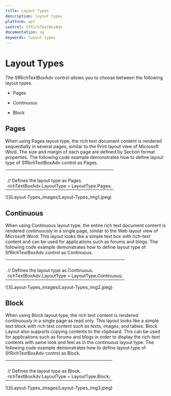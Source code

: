 ```yaml
---
title: Layout Types
description: layout types
platform: wpf
control: SfRichTextBoxAdv
documentation: ug
keywords: layout-types
---
```

# Layout Types

The SfRichTextBoxAdv control allows you to choose between the following layout types.
* Pages

* Continuous

* Block


## Pages

When using Pages layout type, the rich text document content is rendered sequentially in several pages, similar to the Print layout view of Microsoft Word. The size and margin of each page are defined by Section format properties. 
The following code example demonstrates how to define layout type of SfRichTextBoxAdv control as Pages.
<table>
<tr>
<td colspan=1 rowspan=1>
<RichTextBoxAdv:SfRichTextBoxAdv x:Name="richTextBoxAdv" LayoutType="Pages"  xmlns:RichTextBoxAdv="clr-namespace:Syncfusion.Windows.Controls.RichTextBoxAdv;assembly=Syncfusion.SfRichTextBoxAdv.Wpf"/><br/></td></tr>
<tr>
<td colspan=1 rowspan=1>
// Defines the layout type as Pages.<br/>richTextBoxAdv.LayoutType = LayoutType.Pages;<br/></td></tr>
</table>
![](Layout-Types_images/Layout-Types_img1.jpeg)

## Continuous

When using Continuous layout type, the entire rich text document content is rendered continuously in a single page, similar to the Web layout view of Microsoft Word. This layout looks like a simple text box with rich-text content and can be used for applications such as forums and blogs.
The following code example demonstrates how to define layout type of SfRichTextBoxAdv control as Continuous.
<table>
<tr>
<td colspan=1 rowspan=1>
<RichTextBoxAdv:SfRichTextBoxAdv x:Name="richTextBoxAdv" LayoutType="Continuous"  xmlns:RichTextBoxAdv="clr-namespace:Syncfusion.Windows.Controls.RichTextBoxAdv;assembly=Syncfusion.SfRichTextBoxAdv.Wpf"/><br/></td></tr>
<tr>
<td colspan=1 rowspan=1>
// Defines the layout type as Continuous.<br/>richTextBoxAdv.LayoutType = LayoutType.Continuous;<br/></td></tr>
</table>
![](Layout-Types_images/Layout-Types_img2.jpeg)

## Block

When using Block layout type, the rich text content is rendered continuously in a single page as read only. This layout looks like a simple text block with rich text content such as texts, images, and tables. Block Layout also supports copying contents to the clipboard. This can be used for applications such as forums and blogs in order to display the rich-text contents with same look and feel as in the continuous layout type.
The following code example demonstrates how to define layout type of SfRichTextBoxAdv control as Block.
<table>
<tr>
<td colspan=1 rowspan=1>
<RichTextBoxAdv:SfRichTextBoxAdv x:Name="richTextBoxAdv" LayoutType="Block"  xmlns:RichTextBoxAdv="clr-namespace:Syncfusion.Windows.Controls.RichTextBoxAdv;assembly=Syncfusion.SfRichTextBoxAdv.Wpf"/><br/></td></tr>
<tr>
<td colspan=1 rowspan=1>
// Defines the layout type as Block.<br/>richTextBoxAdv.LayoutType = LayoutType.Block;<br/></td></tr>
</table>
![](Layout-Types_images/Layout-Types_img3.jpeg)

